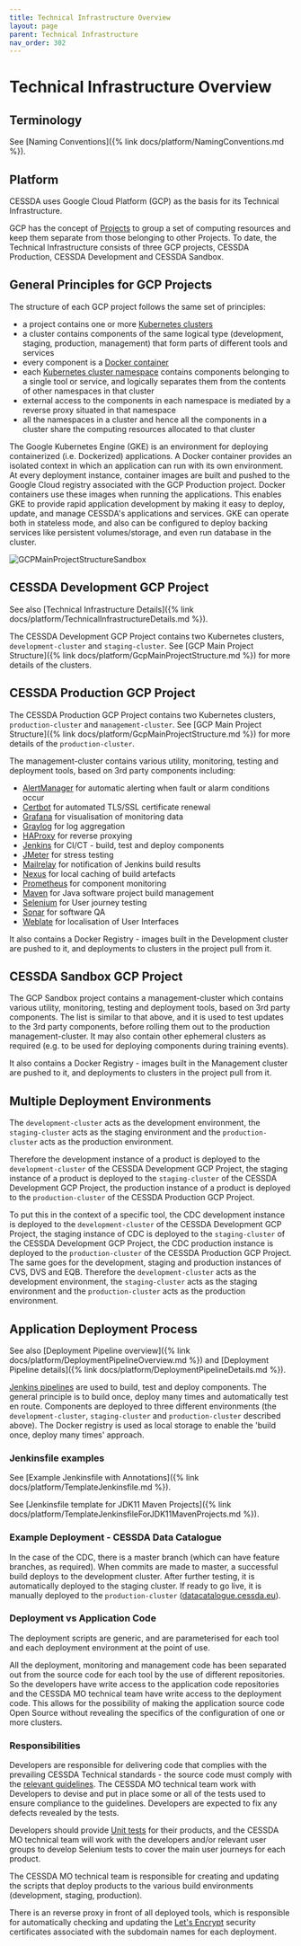```yaml
---
title: Technical Infrastructure Overview
layout: page
parent: Technical Infrastructure
nav_order: 302
---
```


# Technical Infrastructure Overview

## Terminology

See [Naming Conventions]({% link docs/platform/NamingConventions.md %}).

## Platform

CESSDA uses Google Cloud Platform (GCP) as the basis for its Technical Infrastructure.

GCP has the concept of [Projects](https://cloud.google.com/docs/overview/) to group a set of
 computing resources and keep them separate from those belonging to other Projects. To date, the
  Technical Infrastructure consists of three GCP projects, CESSDA Production, CESSDA Development and CESSDA Sandbox.

## General Principles for GCP Projects

The structure of each GCP project follows the same set of principles:

- a project contains one or more
 [Kubernetes clusters](https://kubernetes.io/docs/concepts/overview/components/)
- a cluster contains components of the same logical type (development, staging, production,
 management) that form parts of different tools and services
- every component is a
 [Docker container](https://www.docker.com/resources/what-container)
- each [Kubernetes cluster namespace](https://kubernetes.io/docs/concepts/overview/working-with-objects/namespaces/)
 contains components belonging to a single tool or service, and logically separates them from the
  contents of other namespaces in that cluster
- external access to the components in each namespace is mediated by a reverse proxy situated in
 that namespace
- all the namespaces in a cluster and hence all the components in a cluster share the computing
 resources allocated to that cluster

The Google Kubernetes Engine (GKE) is an environment for deploying containerized (i.e. Dockerized)
 applications. A Docker container provides an isolated context in which an application can run
  with its own environment. At every deployment instance, container images are built and pushed to
   the Google Cloud registry associated with the GCP Production project. Docker containers use
    these images when running the applications. This enables GKE to provide rapid application
     development by making it easy to deploy, update, and manage CESSDA's applications and
      services. GKE can operate both in stateless mode, and also can be configured to deploy
       backing services like persistent volumes/storage, and even run database in the cluster.

![GCPMainProjectStructureSandbox](../../assets/GCPMainProjectStructureSandbox.png)

## CESSDA Development GCP Project

See also [Technical Infrastructure Details]({% link docs/platform/TechnicalInfrastructureDetails.md %}).

The CESSDA Development GCP Project contains two Kubernetes clusters, `development-cluster` and
 `staging-cluster`. See [GCP Main Project Structure]({% link docs/platform/GcpMainProjectStructure.md %}) for more details
  of the clusters.

## CESSDA Production GCP Project

The CESSDA Production GCP Project contains two Kubernetes clusters, `production-cluster` and
 `management-cluster`. See [GCP Main Project Structure]({% link docs/platform/GcpMainProjectStructure.md %}) for more
  details of the `production-cluster`.

The management-cluster contains various utility, monitoring, testing and deployment tools, based
 on 3rd party components including:

- [AlertManager]( https://prometheus.io/docs/alerting/alertmanager/) for automatic alerting when
 fault or alarm conditions occur
- [Certbot](https://certbot.eff.org/) for automated TLS/SSL certificate renewal
- [Grafana](https://grafana.com/) for visualisation of monitoring data
- [Graylog](https://www.graylog.org/) for log aggregation
- [HAProxy](http://www.haproxy.org/) for reverse proxying
- [Jenkins](https://jenkins.io/) for CI/CT - build, test and deploy components
- [JMeter](https://jmeter.apache.org/) for stress testing
- [Mailrelay](https://mailrelay.com/en) for notification of Jenkins build results
- [Nexus](https://www.sonatype.com/product-nexus-repository) for local caching of build artefacts
- [Prometheus](https://prometheus.io/) for component monitoring
- [Maven](https://maven.apache.org/) for Java software project build management
- [Selenium](https://www.seleniumhq.org/) for User journey testing
- [Sonar](https://en.wikipedia.org/wiki/Sonar)  for software QA
- [Weblate](https://weblate.org/) for localisation of User Interfaces

It also contains a Docker Registry - images built in the Development cluster are pushed to it, and
 deployments to clusters in the project pull from it.

## CESSDA Sandbox GCP Project

The GCP Sandbox project contains a management-cluster which contains various utility, monitoring,
 testing and deployment tools, based on 3rd party components. The list is similar to that above,
  and it is used to test updates to the 3rd party components, before rolling them out to the
   production management-cluster. It may also contain other ephemeral clusters as required (e.g.
    to be used for deploying components during training events).

It also contains a Docker Registry - images built in the Management cluster are pushed to it, and
 deployments to clusters in the project pull from it.

## Multiple Deployment Environments

The `development-cluster` acts as the development environment, the `staging-cluster` acts as the
 staging environment and the `production-cluster` acts as the production environment.

Therefore the development instance of a product is deployed to the `development-cluster` of the
 CESSDA Development GCP Project, the staging instance of a product is deployed to the
  `staging-cluster` of the CESSDA Development GCP Project, the production instance of a product is
   deployed to the `production-cluster` of the CESSDA Production GCP Project.

To put this in the context of a specific tool, the CDC development instance is deployed to the
 `development-cluster` of the CESSDA Development GCP Project, the staging instance of CDC is
  deployed to the `staging-cluster` of the CESSDA Development GCP Project, the CDC production
   instance is deployed to the `production-cluster` of the CESSDA Production GCP Project. The same
    goes for the development, staging and production instances of CVS, DVS and EQB. Therefore the
     `development-cluster` acts as the development environment, the `staging-cluster` acts as the
      staging environment and the `production-cluster` acts as the production environment.

## Application Deployment Process

See also [Deployment Pipeline overview]({% link docs/platform/DeploymentPipelineOverview.md %}) and
 [Deployment Pipeline details]({% link docs/platform/DeploymentPipelineDetails.md %}).

[Jenkins pipelines](https://jenkins.io/doc/book/pipeline/) are used to build, test and deploy
 components. The general principle is to build once, deploy many times and automatically test en
  route. Components are deployed to three different environments (the `development-cluster`,
   `staging-cluster` and `production-cluster` described above). The Docker registry is used as
    local storage to enable the 'build once, deploy many times' approach.

### Jenkinsfile examples

See [Example Jenkinsfile with Annotations]({% link docs/platform/TemplateJenkinsfile.md %}).

See [Jenkinsfile template for JDK11 Maven Projects]({% link docs/platform/TemplateJenkinsfileForJDK11MavenProjects.md %}).

### Example Deployment - CESSDA Data Catalogue

In the case of the CDC, there is a master branch (which can have feature branches, as required).
 When commits are made to master, a successful build deploys to the development cluster. After further
   testing, it is automatically deployed to the staging cluster. If ready to go
     live, it is manually deployed to the `production-cluster`
     ([datacatalogue.cessda.eu](https://datacatalogue.cessda.eu/)).

### Deployment vs Application Code

The deployment scripts are generic, and are parameterised for each tool and each deployment
 environment at the point of use.

All the deployment, monitoring and management code has been separated out from the source code for
 each tool by the use of different repositories. So the developers have write access to the
  application code repositories and the CESSDA MO technical team have write access to the
   deployment code. This allows for the possibility of making the application source code Open
    Source without revealing the specifics of the configuration of one or more clusters.

### Responsibilities

Developers are responsible for delivering code that complies with the prevailing CESSDA Technical
 standards - the source code must comply with the
 [relevant guidelines](https://bitbucket.org/cessda/cessda.guidelines.public/src/master/).
  The CESSDA MO technical team work with Developers to devise and put in place some or all of the
   tests used to ensure compliance to the guidelines. Developers are expected to fix any defects
    revealed by the tests.

Developers should provide [Unit tests](https://en.wikipedia.org/wiki/Unit_testing) for their
 products, and the CESSDA MO technical team will work with the developers and/or relevant user
  groups to develop Selenium tests to cover the main user journeys for each product.  

The CESSDA MO technical team is responsible for creating and updating the scripts that deploy
 products to the various build environments (development, staging, production).

There is an reverse proxy in front of all deployed tools, which is responsible for automatically
 checking and updating the [Let's Encrypt](https://letsencrypt.org/) security certificates
  associated with the subdomain names for each deployment.
